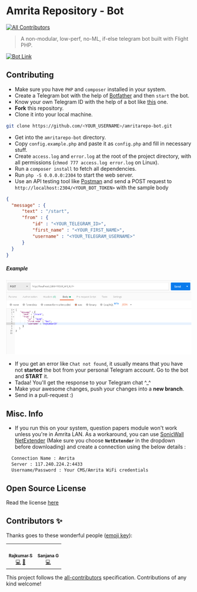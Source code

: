 # Amrita Repository - Bot
<!-- ALL-CONTRIBUTORS-BADGE:START - Do not remove or modify this section -->
[![All Contributors](https://img.shields.io/badge/all_contributors-2-orange.svg?style=flat-square)](#contributors-)
<!-- ALL-CONTRIBUTORS-BADGE:END -->
> A non-modular, low-perf, no-ML, if-else telegram bot built with Flight PHP.

[![Bot Link](https://img.shields.io/badge/Telegram-@amrepobot-informational)](https://t.me/amrepobot) 

## Contributing
- Make sure you have `PHP` and `composer` installed in your system.
- Create a Telegram bot with the help of [Botfather](https://t.me/botfather) and then `start` the bot.
- Know your own Telegram ID with the help of a bot like [this](https://t.me/chatid_echo_bot) one.
- **Fork** this repository.
- Clone it into your local machine.
```bash
git clone https://github.com/<YOUR_USERNAME>/amritarepo-bot.git
```
- Get into the `amritarepo-bot` directory.
- Copy `config.example.php` and paste it as `config.php` and fill in necessary stuff.
- Create `access.log` and `error.log` at the root of the project directory, with all permissions (`chmod 777 access.log error.log` on Linux).
- Run a `composer install` to fetch all dependencies.
- Run `php -S 0.0.0.0:2304` to start the web server.
- Use an API testing tool like [Postman](https://postman.com) and send a POST request to `http://localhost:2304/<YOUR_BOT_TOKEN>` with the sample body 
```json
{
  "message" : {
      "text" : "/start",
      "from" : {
          "id" : "<YOUR_TELEGRAM_ID>",
          "first_name" : "<YOUR_FIRST_NAME>",
          "username" : "<YOUR_TELEGRAM_USERNAME>"
      }
  }
}
```
##### Example 
![Postman](postman.png?raw=true)

- If you get an error like `Chat not found`, it usually means that you have not **started** the bot from your personal Telegram account. Go to the bot and **START** it.
- Tadaa! You'll get the response to your Telegram chat ^_^
- Make your awesome changes, push your changes into a **new branch**.
- Send in a pull-request :)

## Misc. Info
- If you run this on your system, question papers module won't work unless you're in Amrita LAN. As a workaround, you can use [SonicWall NetExtender](https://www.mysonicwall.com/muir/freedownloads) (Make sure you choose **`NetExtender`** in the dropdown before downloading) and create a connection using the below details :
```
  Connection Name : Amrita
  Server : 117.240.224.2:4433
  Username/Password : Your CMS/Amrita WiFi credentials
```

## Open Source License
Read the license [here](LICENSE)

## Contributors ✨

Thanks goes to these wonderful people ([emoji key](https://allcontributors.org/docs/en/emoji-key)):

<!-- ALL-CONTRIBUTORS-LIST:START - Do not remove or modify this section -->
<!-- prettier-ignore-start -->
<!-- markdownlint-disable -->
<table>
  <tr>
    <td align="center"><a href="https://rajkumaar.co.in"><img src="https://avatars1.githubusercontent.com/u/37476886?v=4" width="100px;" alt=""/><br /><sub><b>Rajkumar S</b></sub></a><br /><a href="https://github.com/rajkumaar23/amritarepo-bot/commits?author=rajkumaar23" title="Code">💻</a> <a href="https://github.com/rajkumaar23/amritarepo-bot/commits?author=rajkumaar23" title="Documentation">📖</a></td>
    <td align="center"><a href="https://github.com/sanjana2610"><img src="https://avatars3.githubusercontent.com/u/41717568?v=4" width="100px;" alt=""/><br /><sub><b>Sanjana G</b></sub></a><br /><a href="https://github.com/rajkumaar23/amritarepo-bot/commits?author=sanjana2610" title="Code">💻</a></td>
  </tr>
</table>

<!-- markdownlint-enable -->
<!-- prettier-ignore-end -->
<!-- ALL-CONTRIBUTORS-LIST:END -->

This project follows the [all-contributors](https://github.com/all-contributors/all-contributors) specification. Contributions of any kind welcome!
